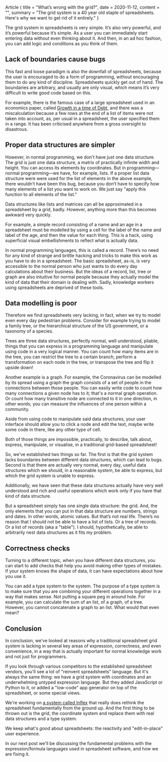 Article {
 title = "What’s wrong with the grid?",
 date = 2020-11-12,
 content = "",
 summary = "The grid system is a 40 year old staple of spreadsheets. Here's why we want to get rid of it entirely."
}

The grid system in spreadsheets is very simple. It’s also very
powerful, and it’s powerful because it’s simple. As a user you can
immediately start entering data without even thinking about it. And
then, in an ad hoc fashion, you can add logic and conditions as you
think of them.

## Lack of boundaries cause bugs

This fast and loose paradigm is also the downfall of spreadsheets,
because the user is encouraged to do a form of programming, without
encouraging them to do any kind of discipline. Spreadsheets quickly
get out of hand. The boundaries are arbitrary, and usually are only
visual, which means it’s very difficult to write good code based on
this.

For example, there is the famous case of a large spreadsheet used in
an economics paper, called
[Growth in a time of Debt](https://en.wikipedia.org/wiki/Growth_in_a_Time_of_Debt#Methodological_flaws),
and there was a miscalculation because a few rows at the end of a list
of items were not taken into account, as, per usual in a spreadsheet,
the user specified them in a range. It has been criticised anywhere
from a gross oversight to disastrous.

## Proper data structures are simpler

However, in normal programming, we don't have just one data
structure. The grid is just one data structure, a matrix of
practically infinite width and height. You can access its elements by
coordinates. But in programming––normal programming––we have, for
example, lists. If a proper list data structure were were used for the
list of elements in the above example, there wouldn’t have been this
bug, because you don’t have to specify how many elements of a list you
want to work on. We just say "apply this function to all elements of
the list."

Data structures like lists and matrices can all be approximated in a
spreadsheet by a grid, badly. However, anything more than this becomes
awkward very quickly.

For example, a simple record consisting of a name and an age in a
spreadsheet must be modelled by using a cell for the label of the name
and label of the age, and then the value for each thing. This is a
hack, using superficial visual embellishments to reflect what is
actually data.

In normal programming languages, this is called a record. There’s no
need for any kind of strange and brittle hacking and tricks to make
this work as you have to do in a spreadsheet. The basic spreadsheet,
as-is, is very accessible to the normal person who just wants to do
every day calculations about their business. But the ideas of a
record, list, tree or graph are also intuitive for normal people
because they actually model the kind of data that their domain is
dealing with. Sadly, knowledge workers using spreadsheets are deprived
of these tools.

## Data modelling is poor

Therefore we find spreadsheets very lacking, in fact, when we try to
model even every day pedestrian problems.  Consider for example trying
to model a family tree, or the hierarchical structure of the US
government, or a taxonomy of a species.

Trees are three data structures, perfectly normal, well understood,
pliable, things that you can express in a programming language and
manipulate using code in a very logical manner. You can count how many
items are in the tree, you can restrict the tree to a certain branch,
perform a transformation on each node in the tree, or transpose the
tree and flip it upside down!

Another example is a graph. For example, the Coronavirus can be
modelled by its spread using a graph the graph consists of a set of
people in the connections between those people. You can easily write
code to count how many connections a given node has to it; that's a
normal graph operation. Or count how many transitive node are
connected to it in one direction, in other words; you can measure the
influences of one person within a community.

Aside from using code to manipulate said data structures, your user
interface should allow you to click a node and edit the text, maybe
write some code in there, like any other type of cell.

Both of those things are impossible, practically, to describe, talk
about, express, manipulate, or visualise, in a traditional grid-based
spreadsheet!

So, we’ve established two things so far. The first is that the grid
system lacks boundaries between different data structures, which can
lead to bugs. Second is that there are actually very normal, every
day, useful data structures which we should, in a reasonable system,
be able to express, but which the grid system is unable to express.

Additionally, we have seen that these data structures actually have
very well understood and rich and useful operations which work only if
you have that kind of data structure.

But a spreadsheet simply has one single data structure: the grid. And,
the only elements that you can put in that data structure are numbers,
strings and dates. In other words, atomic values. But that’s not real
life. There’s no reason that I should not be able to have a list of
lists. Or a tree of records. Or a list of records (aka a "table"). I
should, hypothetically, be able to arbitrarily nest data structures as
it fits my problem.

## Correctness checks

Turning to a different topic, when you have different data structures,
you can start to add checks that help you avoid making other types of
mistakes. If your system knows the shape of data, it can have
expectations about how you use it.

You can add a type system to the system. The purpose of a type system
is to make sure that you are combining your different operations
together in a way that makes sense. Not putting a square peg in around
hole. For example, you can calculate the sum of an list, of a graph,
of a tree. However, you cannot concatenate a graph to an list. What
would that even mean?

## Conclusion

In conclusion, we’ve looked at reasons why a traditional spreadsheet
grid system is lacking in several key areas of expression,
correctness, and even convenience, in a way that is actually important
for normal knowledge work and not just for programmers.

If you look through various competitors to the established spreadsheet
vendors, you'll see a lot of "reinvent spreadsheets" language. But
it's always the same thing: we have a grid system with coordinates and
an underwhelming untyped expression language. But they added
JavaScript or Python to it, or added a "low-code" app generator on top
of the spreadsheet, or some special views.

We're working on [a system called Inflex](https://inflex.io/) that
really does rethink the spreadsheet fundamentally from the ground
up. And the first thing to be thrown out is the grid, the coordinate
system and replace them with real data structures and a type system.

We keep what's *good* about spreadsheets: the reactivity and
"edit-in-place" user experience.

In our next post we'll be discussing the fundamental problems with the
expression/formula languages used in spreadsheet software, and how we
are fixing it.
